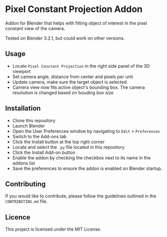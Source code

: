 # Pixel Constant Projection Addon

Addon for Blender that helps with fitting object of interest in the pixel constant view of the camera.

Tested on Blender 3.2.1, but could work on other versions.

## Usage
- Locate `Pixel Constant Projection` in the right side panel of the 3D viewport
- Set camera angle, distance from center and pixels per unit
- Update camera, make sure the target object is selected
- Camera view now fits active object's bounding box. The camera resolution is changed based on bouding box size

## Installation
- Clone this repository
- Launch Blender
- Open the User Preferences window by navigating to `Edit` > `Preferences`
- Switch to the Add-ons tab
- Click the Install button at the top right corner
- Locate and select the `.py` file located in this repository
- Click the Install Add-on button
- Enable the addon by checking the checkbox next to its name in the addons list
- Save the preferences to ensure the addon is enabled on Blender startup.

## Contributing
If you would like to contribute, please follow the guidelines outlined in the `CONTRIBUTING.md` file.

## Licence
This project is licensed under the MIT License.
